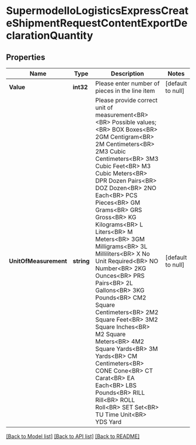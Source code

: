 # SupermodelIoLogisticsExpressCreateShipmentRequestContentExportDeclarationQuantity

## Properties
Name | Type | Description | Notes
------------ | ------------- | ------------- | -------------
**Value** | **int32** | Please enter number of pieces in the line item | [default to null]
**UnitOfMeasurement** | **string** | Please provide correct unit of measurement&lt;BR&gt;                        &lt;BR&gt;                        Possible values;&lt;BR&gt;                        BOX Boxes&lt;BR&gt;                        2GM Centigram&lt;BR&gt;                        2M Centimeters&lt;BR&gt;                        2M3 Cubic Centimeters&lt;BR&gt;                        3M3 Cubic Feet&lt;BR&gt;                        M3 Cubic Meters&lt;BR&gt;                        DPR Dozen Pairs&lt;BR&gt;                        DOZ Dozen&lt;BR&gt;                        2NO Each&lt;BR&gt;                        PCS Pieces&lt;BR&gt;                        GM Grams&lt;BR&gt;                        GRS Gross&lt;BR&gt;                        KG Kilograms&lt;BR&gt;                        L Liters&lt;BR&gt;                        M Meters&lt;BR&gt;                        3GM Milligrams&lt;BR&gt;                        3L Milliliters&lt;BR&gt;                        X No Unit Required&lt;BR&gt;                        NO Number&lt;BR&gt;                        2KG Ounces&lt;BR&gt;                        PRS Pairs&lt;BR&gt;                        2L Gallons&lt;BR&gt;                        3KG Pounds&lt;BR&gt;                        CM2 Square Centimeters&lt;BR&gt;                        2M2 Square Feet&lt;BR&gt;                        3M2 Square Inches&lt;BR&gt;                        M2 Square Meters&lt;BR&gt;                        4M2 Square Yards&lt;BR&gt;                        3M Yards&lt;BR&gt;                        CM Centimeters&lt;BR&gt;                        CONE Cone&lt;BR&gt;                        CT Carat&lt;BR&gt;                        EA Each&lt;BR&gt;                        LBS Pounds&lt;BR&gt;                        RILL Rill&lt;BR&gt;                        ROLL Roll&lt;BR&gt;                        SET Set&lt;BR&gt;                        TU Time Unit&lt;BR&gt;                        YDS Yard | [default to null]

[[Back to Model list]](../README.md#documentation-for-models) [[Back to API list]](../README.md#documentation-for-api-endpoints) [[Back to README]](../README.md)

